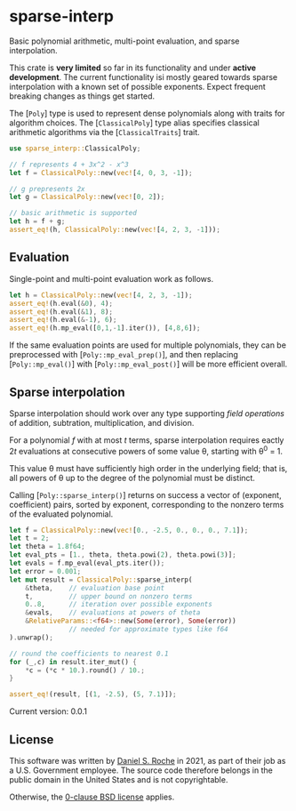 # sparse-interp

Basic polynomial arithmetic, multi-point evaluation, and sparse interpolation.

This crate is **very limited** so far in its functionality and under **active development**.
The current functionality isi mostly geared towards
sparse interpolation with a known set of possible exponents.
Expect frequent breaking changes as things get started.

The [`Poly`] type is used to represent dense polynomials along with traits for
algorithm choices. The [`ClassicalPoly`] type alias specifies classical arithmetic
algorithms via the [`ClassicalTraits`] trait.

```rust
use sparse_interp::ClassicalPoly;

// f represents 4 + 3x^2 - x^3
let f = ClassicalPoly::new(vec![4, 0, 3, -1]);

// g prepresents 2x
let g = ClassicalPoly::new(vec![0, 2]);

// basic arithmetic is supported
let h = f + g;
assert_eq!(h, ClassicalPoly::new(vec![4, 2, 3, -1]));
```

## Evaluation

Single-point and multi-point evaluation work as follows.

```rust
let h = ClassicalPoly::new(vec![4, 2, 3, -1]);
assert_eq!(h.eval(&0), 4);
assert_eq!(h.eval(&1), 8);
assert_eq!(h.eval(&-1), 6);
assert_eq!(h.mp_eval([0,1,-1].iter()), [4,8,6]);
```

If the same evaluation points are used for multiple polynomials,
they can be preprocessed with [`Poly::mp_eval_prep()`], and then
replacing [`Poly::mp_eval()`] with [`Poly::mp_eval_post()`] will
be more efficient overall.

## Sparse interpolation

Sparse interpolation should work over any type supporting
*field operations* of addition, subtration, multiplication,
and division.

For a polynomial *f* with at most *t* terms, sparse interpolation requires
eactly 2*t* evaluations at consecutive powers of some value θ, starting
with θ<sup>0</sup> = 1.

This value θ must have sufficiently high order in the underlying field;
that is, all powers of θ up to the degree of the polynomial must be distinct.

Calling [`Poly::sparse_interp()`] returns on success a vector of (exponent, coefficient)
pairs, sorted by exponent, corresponding to the nonzero terms of the
evaluated polynomial.

```rust
let f = ClassicalPoly::new(vec![0., -2.5, 0., 0., 0., 7.1]);
let t = 2;
let theta = 1.8f64;
let eval_pts = [1., theta, theta.powi(2), theta.powi(3)];
let evals = f.mp_eval(eval_pts.iter());
let error = 0.001;
let mut result = ClassicalPoly::sparse_interp(
    &theta,    // evaluation base point
    t,         // upper bound on nonzero terms
    0..8,      // iteration over possible exponents
    &evals,    // evaluations at powers of theta
    &RelativeParams::<f64>::new(Some(error), Some(error))
               // needed for approximate types like f64
).unwrap();

// round the coefficients to nearest 0.1
for (_,c) in result.iter_mut() {
    *c = (*c * 10.).round() / 10.;
}

assert_eq!(result, [(1, -2.5), (5, 7.1)]);
```

Current version: 0.0.1

## License

This software was written by [Daniel S. Roche](https://www.usna.edu/cs/roche/)
in 2021, as part of their job as a U.S. Government employee.
The source code therefore belongs in the
public domain in the United States and is not copyrightable.

[0BSD]: https://opensource.org/licenses/0BSD

Otherwise, the [0-clause BSD license][0BSD] applies.

